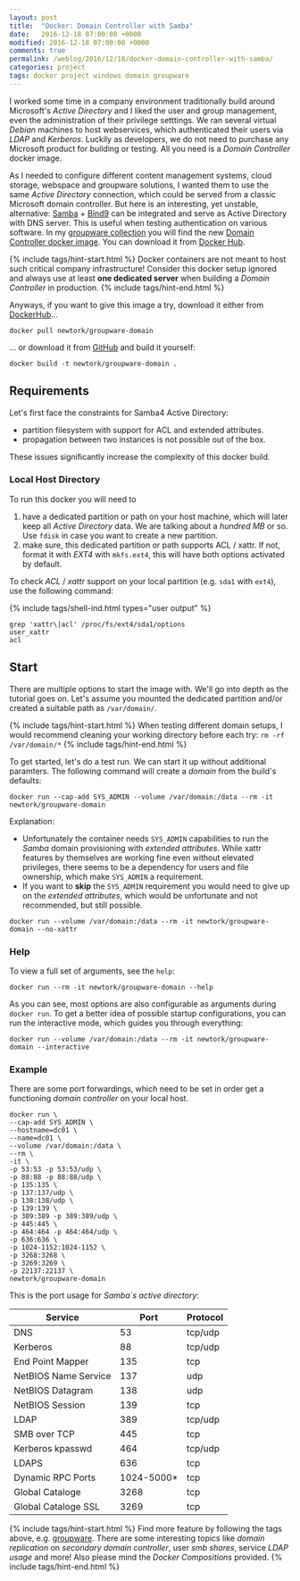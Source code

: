 ```yaml
---
layout: post
title:  "Docker: Domain Controller with Samba"
date:   2016-12-18 07:00:00 +0000
modified: 2016-12-18 07:00:00 +0000 
comments: true
permalink: /weblog/2016/12/18/docker-domain-controller-with-samba/
categories: project 
tags: docker project windows domain groupware
---
```


I worked some time in a company environment traditionally build around Microsoft's *Active Directory* and I liked the user and group management, even the administration of their privilege setttings. We ran several virtual *Debian* machines to host webservices, which authenticated their users via *LDAP* and *Kerberos*. Luckily as developers, we do not need to purchase any Microsoft product for building or testing. All you need is a *Domain Controller* docker image.


<!--more-->

As I needed to configure different content management systems, cloud storage, webspace and groupware solutions, I wanted them to use the same *Active Directory* connection, which could be served from a classic Microsoft domain controller. But here is an interesting, yet unstable, alternative: [Samba][samba] + [Bind9][bind9] can be integrated and serve as Active Directory with DNS server. This is useful when testing authentication on various software. In my [groupware collection][github-main] you will find the new [Domain Controller docker image][github-domain]. You can download it from [Docker Hub][dockerhub].



{% include tags/hint-start.html %}
Docker containers are not meant to host such critical company infrastructure! Consider this docker setup ignored and always use at least **one dedicated server** when building a *Domain Controller* in production.
{% include tags/hint-end.html %}


Anyways, if you want to give this image a try, download it either from [DockerHub][dockerhub]...

```
docker pull newtork/groupware-domain
```

... or download it from [GitHub][github-domain] and build it yourself:

```
docker build -t newtork/groupware-domain .
```



## Requirements

Let's first face the constraints for Samba4 Active Directory:

 - partition filesystem with support for ACL and extended attributes.
 - propagation between two instances is not possible out of the box.

These issues significantly increase the complexity of this docker build.

### Local Host Directory

To run this docker you will need to

 1. have a dedicated partition or path on your host machine, which will later keep all *Active Directory* data. We are talking about a *hundred MB* or so. Use `fdisk` in case you want to create a new partition.
 1. make sure, this dedicated partition or path supports ACL / xattr. If not, format it with *EXT4* with `mkfs.ext4`, this will have both options activated by default.

To check *ACL* / *xattr* support on your local partition (e.g. `sda1` with `ext4`), use the following command:



{% include tags/shell-ind.html types="user output" %}
```
grep 'xattr\|acl' /proc/fs/ext4/sda1/options
user_xattr
acl
```

## Start

There are multiple options to start the image with. We'll go into depth as the tutorial goes on. Let's assume you mounted the dedicated partition and/or created a suitable path as `/var/domain/`.



{% include tags/hint-start.html %}
When testing different domain setups, I would recommend cleaning your working directory before each try: `rm -rf /var/domain/*`
{% include tags/hint-end.html %}



To get started, let's do a test run. We can start it up without additional paramters. The following command will create a *domain* from the build's defaults:

```
docker run --cap-add SYS_ADMIN --volume /var/domain:/data --rm -it newtork/groupware-domain
```

Explanation:

 - Unfortunately the container needs `SYS_ADMIN` capabilities to run the *Samba* domain provisioning with *extended attributes*. While xattr features by themselves are working fine even without elevated privileges, there seems to be a dependency for users and file ownership, which make `SYS_ADMIN` a requirement.
 - If you want to **skip** the `SYS_ADMIN` requirement you would need to give up on the *extended attributes*, which would be unfortunate and not recommended, but still possible.

```
docker run --volume /var/domain:/data --rm -it newtork/groupware-domain --no-xattr
```

### Help

To view a full set of arguments, see the `help`:

```
docker run --rm -it newtork/groupware-domain --help
```

As you can see, most options are also configurable as arguments during `docker run`. To get a better idea of possible startup configurations, you can run the interactive mode, which guides you through everything:

```
docker run --volume /var/domain:/data --rm -it newtork/groupware-domain --interactive
```


### Example

There are some port forwardings, which need to be set in order get a functioning *domain controller* on your local host.

```
docker run \
--cap-add SYS_ADMIN \
--hostname=dc01 \
--name=dc01 \
--volume /var/domain:/data \
--rm \
-it \
-p 53:53 -p 53:53/udp \
-p 88:88 -p 88:88/udp \
-p 135:135 \
-p 137:137/udp \
-p 138:138/udp \
-p 139:139 \
-p 389:389 -p 389:389/udp \
-p 445:445 \
-p 464:464 -p 464:464/udp \
-p 636:636 \
-p 1024-1152:1024-1152 \
-p 3268:3268 \
-p 3269:3269 \
-p 22137:22137 \
newtork/groupware-domain
```

This is the port usage for *Samba`s active directory*:


| Service | Port | Protocol |
|---|---|---|
| DNS | 53 | tcp/udp |
| Kerberos | 88 | tcp/udp |
| End Point Mapper | 135 | tcp |
| NetBIOS Name Service | 137 | udp |
| NetBIOS Datagram | 138 | udp |
| NetBIOS Session | 139 | tcp |
| LDAP | 389 | tcp/udp |
| SMB over TCP | 445 | tcp |
| Kerberos kpasswd | 464 | tcp/udp |
| LDAPS | 636 | tcp |
| Dynamic RPC Ports | 1024-5000* | tcp |
| Global Cataloge | 3268 | tcp |
| Global Cataloge SSL | 3269 | tcp |



{% include tags/hint-start.html %}
Find more feature by following the tags above, e.g. [groupware][more]. There are some interesting topics like *domain replication* on *secondary domain controller*, user *smb shares*, service *LDAP usage* and more! Also please mind the *Docker Compositions* provided.
{% include tags/hint-end.html %}



[bind9]: https://wiki.debian.org/Bind9
[samba]: https://wiki.samba.org/index.php/Main_Page
[more]: /tag/groupware/
[github-main]: https://github.com/newtork/docker-groupware
[github-domain]: https://github.com/newtork/docker-groupware-domain
[dockerhub]: https://hub.docker.com/r/newtork/groupware-domain/